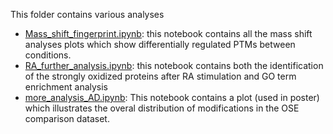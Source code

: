 This folder contains various analyses
- [Mass_shift_fingerprint.ipynb](https://github.com/rodvrees/Master_Thesis/blob/main/Project_analysis/Mass_shift_fingerprint.ipynb): this notebook contains all the mass shift analyses plots which show differentially regulated PTMs between conditions.
- [RA_further_analysis.ipynb](https://github.com/rodvrees/Master_Thesis/blob/main/Project_analysis/RA_further_analysis.ipynb): this notebook contains both the identification of the strongly oxidized proteins after RA stimulation and GO term enrichment analysis
- [more_analysis_AD.ipynb](https://github.com/rodvrees/Master_Thesis/blob/main/Project_analysis/more_analysis_AD.ipynb): This notebook contains a plot (used in poster) which illustrates the overal distribution of modifications in the OSE comparison dataset.
